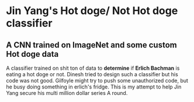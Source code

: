 # Jin Yang's Hot doge/ Not Hot doge classifier
## A CNN trained on ImageNet and some custom Hot doge data
A classifier trained on shit ton of data to __determine__ if **Erlich Bachman** is eating a 
hot doge or not.
Dinesh tried to design such a classifier but his code was not good.
Gilfoyle might try to push some unauthorized code, but he busy doing something in erlich's fridge.
This is my attempt to help Jin Yang secure his multi million dollar series A round.

